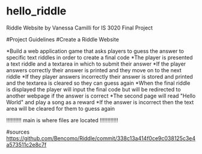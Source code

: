 # hello_riddle

Riddle Website by Vanessa Camilli for IS 3020 Final Project

#Project Guidelines 
#Create a Riddle Website

*Build a web application game that asks players to guess the answer to specific text riddles in order to create a final code 
*The player is presented a text riddle and a textarea in which to submit their answer 
*If the player answers correctly their answer is printed and they move on to the next riddle 
*If they player answers incorrectly their answer is stored and printed and the textarea is cleared so they can guess again
*When the final riddle is displayed the player will input the final code but will be redirected to another webpage if the answer is correct 
*The second page will read "Hello World" and play a song as a reward
*If the answer is incorrect then the text area will be cleared for them to guess again

!!!!!!!!!! main is where files are located !!!!!!!!!!!!

#sources https://github.com/Bencomo/Riddle/commit/338c13a414f0ce9c038125c3e4a573511c2e8c7f